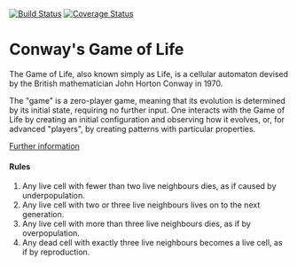 [![Build Status](https://travis-ci.org/pelensky/GameOfLife.svg?branch=master)](https://travis-ci.org/pelensky/GameOfLife)
[![Coverage Status](https://coveralls.io/repos/github/pelensky/GameOfLife/badge.svg?branch=master)](https://coveralls.io/github/pelensky/GameOfLife?branch=master)

# Conway's Game of Life

The Game of Life, also known simply as Life, is a cellular automaton devised by the British mathematician John Horton Conway in 1970.

The "game" is a zero-player game, meaning that its evolution is determined by its initial state, requiring no further input. One interacts with the Game of Life by creating an initial configuration and observing how it evolves, or, for advanced "players", by creating patterns with particular properties.

[Further information](https://en.wikipedia.org/wiki/Conway%27s_Game_of_Life)

#### Rules 

1. Any live cell with fewer than two live neighbours dies, as if caused by underpopulation.
2. Any live cell with two or three live neighbours lives on to the next generation.
3. Any live cell with more than three live neighbours dies, as if by overpopulation.
4. Any dead cell with exactly three live neighbours becomes a live cell, as if by reproduction.